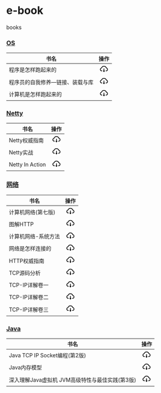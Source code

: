 # e-book

books

### [OS](计算机系统)

| 书名               |                             操作                             |
|------------------|:----------------------------------------------------------:|
| 程序是怎样跑起来的        |    [![](./.asserts/download.png)](计算机系统/程序是怎样跑起来的.pdf)     |
| 程序员的自我修养—链接、装载与库 | [![](./.asserts/download.png)](计算机系统/程序员的自我修养—链接、装载与库.pdf) |
| 计算机是怎样跑起来的       |    [![](./.asserts/download.png)](计算机系统/计算机是怎样跑起来的.pdf)    |

### [Netty](netty)

| 书名              |                             操作                             |
|-----------------|:----------------------------------------------------------:|
| Netty权威指南       |    [![](./.asserts/download.png)](netty/Netty权威指南.pdf)     |
| Netty实战         |     [![](./.asserts/download.png)](netty/Netty实战.pdf)      |
| Netty In Action | [![](./.asserts/download.png)](netty/NettyInAction第五版.pdf) |

### [网络](网络)

| 书名         |                        操作                         |
|------------|:-------------------------------------------------:|
| 计算机网络(第七版) | [![](./.asserts/download.png)](网络/计算机网络(第七版).pdf) |
| 图解HTTP     |   [![](./.asserts/download.png)](网络/图解HTTP.pdf)   |
| 计算机网络-系统方法 | [![](./.asserts/download.png)](网络/计算机网络-系统方法.pdf) |
| 网络是怎样连接的   |  [![](./.asserts/download.png)](网络/网络是怎样连接的.pdf)  |
| HTTP权威指南   |  [![](./.asserts/download.png)](网络/HTTP权威指南.pdf)  |
| TCP源码分析    |  [![](./.asserts/download.png)](网络/tcp源码分析.pdf)   |
| TCP-IP详解卷一 | [![](./.asserts/download.png)](网络/TCP-IP详解卷一.pdf) |
| TCP-IP详解卷二 | [![](./.asserts/download.png)](网络/TCP-IP详解卷二.pdf) |
| TCP-IP详解卷三 | [![](./.asserts/download.png)](网络/TCP-IP详解卷三.pdf) |

### [Java](网络)

| 书名                            |                                    操作                                    |
|-------------------------------|:------------------------------------------------------------------------:|
| Java TCP IP Socket编程(第2版)     | [![](./.asserts/download.png)](Java/Java%20TCP%20IP%20Socket编程(第2版).pdf) |
| Java内存模型                      |            [![](./.asserts/download.png)](Java/Java内存模型.pdf)             |
| 深入理解Java虚拟机 JVM高级特性与最佳实践(第3版) | [![](./.asserts/download.png)](Java/深入理解Java虚拟机%20JVM高级特性与最佳实践(第3版).pdf) |
